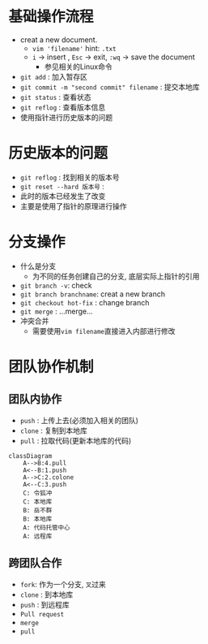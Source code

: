 # 基础操作流程

- creat a new document.
  - `vim 'filename'` hint: `.txt`
  - `i` -> insert , `Esc` -> exit, `:wq` -> save the document
    - 参见相关的Linux命令
- `git add` : 加入暂存区
- `git commit -m "second commit" filename` : 提交本地库
- `git status` : 查看状态
- `git reflog` : 查看版本信息
- 使用指针进行历史版本的问题

# 历史版本的问题

- `git reflog` : 找到相关的版本号
- `git reset --hard 版本号` : 
- 此时的版本已经发生了改变
- 主要是使用了指针的原理进行操作

# 分支操作

- 什么是分支
  - 为不同的任务创建自己的分支, 底层实际上指针的引用
- `git branch -v`: check
- `git branch branchname`: creat a new branch
- `git checkout hot-fix` : change branch
- `git merge` : ...merge...
- 冲突合并
  - 需要使用`vim filename`直接进入内部进行修改

# 团队协作机制

## 团队内协作

- `push` : 上传上去(必须加入相关的团队)
- `clone` : 复制到本地库
- `pull` : 拉取代码(更新本地库的代码)

```mermaid
classDiagram
    A-->B:4.pull
    A<--B:1.push
    A-->C:2.colone
    A<--C:3.push
    C: 令狐冲
    C: 本地库
    B: 岳不群
    B: 本地库
    A: 代码托管中心
    A: 远程库
```

## 跨团队合作

- `fork`: 作为一个分支, `叉`过来
- `clone` : 到本地库
- `push` : 到远程库
- `Pull request` 
- `merge`
- `pull`
